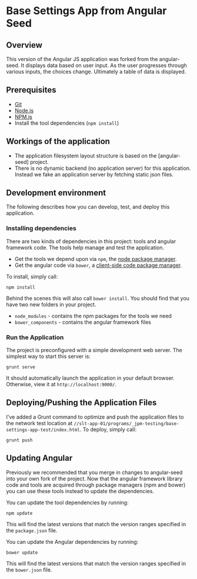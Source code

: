 # Base Settings App from Angular Seed


## Overview

This version of the Angular JS application was forked from the angular-seed.  It displays data based on user input.  As the user progresses through various inputs, the choices change.  Ultimately a table of data is displayed.


## Prerequisites

* [Git][git]
* [Node.js][node]
* [NPM.js][npm]
* Install the tool dependencies (`npm install`)


## Workings of the application

* The application filesystem layout structure is based on the [angular-seed] project.
* There is no dynamic backend (no application server) for this application. Instead we fake an application server by fetching static json files.


## Development environment

The following describes how you can develop, test, and deploy this application.

### Installing dependencies

There are two kinds of dependencies in this project: tools and angular framework code.  The tools help manage and test the application.

* Get the tools we depend upon via `npm`, the [node package manager][npm].
* Get the angular code via `bower`, a [client-side code package manager][bower].

To install, simply call:

```
npm install
```

Behind the scenes this will also call `bower install`.  You should find that you have two new
folders in your project.

* `node_modules` - contains the npm packages for the tools we need
* `bower_components` - contains the angular framework files

### Run the Application

The project is preconfigured with a simple development web server.  The simplest way to start this server is:

```
grunt serve
```

It should automatically launch the application in your default browser.  Otherwise, view it at `http://localhost:9000/`.


## Deploying/Pushing the Application Files

I've added a Grunt command to optimize and push the application files to the network test location at `//slt-app-01/programs/_jpm-testing/base-settings-app-test/index.html`.  To deploy, simply call:
```
grunt push
```


## Updating Angular

Previously we recommended that you merge in changes to angular-seed into your own fork of the project.
Now that the angular framework library code and tools are acquired through package managers (npm and
bower) you can use these tools instead to update the dependencies.

You can update the tool dependencies by running:

```
npm update
```

This will find the latest versions that match the version ranges specified in the `package.json` file.

You can update the Angular dependencies by running:

```
bower update
```

This will find the latest versions that match the version ranges specified in the `bower.json` file.


[git]: http://git-scm.com/
[bower]: http://bower.io
[npm]: https://www.npmjs.org/
[node]: http://nodejs.org
[protractor]: https://github.com/angular/protractor
[jasmine]: http://jasmine.github.io
[karma]: http://karma-runner.github.io
[travis]: https://travis-ci.org/
[http-server]: https://github.com/nodeapps/http-server
